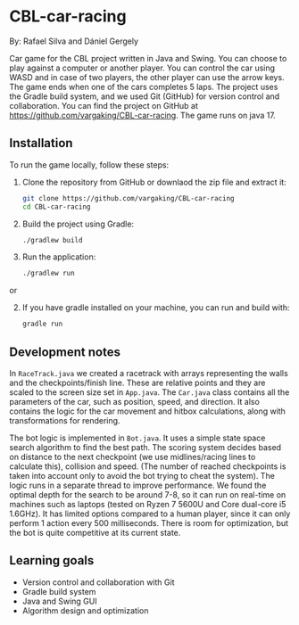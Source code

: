 # CBL-car-racing
By: Rafael Silva and Dániel Gergely


Car game for the CBL project written in Java and Swing. You can choose to play against a computer or another player.
You can control the car using WASD and in case of two players, the other player can use the arrow keys. The game ends when one of the
cars completes 5 laps. The project uses the Gradle build system, and we used Git (GitHub) for version control and collaboration.
You can find the project on GitHub at https://github.com/vargaking/CBL-car-racing. The game runs on java 17.

## Installation
To run the game locally, follow these steps:

1. Clone the repository from GitHub or downlaod the zip file and extract it:
    ```sh
    git clone https://github.com/vargaking/CBL-car-racing
    cd CBL-car-racing
    ```

2. Build the project using Gradle:
    ```sh
    ./gradlew build
    ```

3. Run the application:
    ```sh
    ./gradlew run
    ```

or

2. If you have gradle installed on your machine, you can run and build with:
    ```sh
    gradle run
    ```

## Development notes
In `RaceTrack.java` we created a racetrack with arrays representing the walls and the checkpoints/finish line.
These are relative points and they are scaled to the screen size set in `App.java`. The `Car.java` class
contains all the parameters of the car, such as position, speed, and direction. It also contains the logic
for the car movement and hitbox calculations, along with transformations for rendering.

The bot logic is implemented in `Bot.java`. It uses a simple state space search algorithm to find the best
path. The scoring system decides based on distance to the next checkpoint (we use midlines/racing lines to calculate this),
collision and speed.
(The number of reached checkpoints is taken into account only to avoid the bot trying to cheat the system).
The logic runs in a separate thread to improve performance. We found the optimal
depth for the search to be around 7-8, so it can run on real-time on machines such
as laptops (tested on Ryzen 7 5600U and Core dual-core i5 1.6GHz).
It has limited options compared to a human player, since it can only perform 1 action every 500 milliseconds.
There is room for optimization, but the bot is quite competitive at its current state.

## Learning goals
- Version control and collaboration with Git
- Gradle build system
- Java and Swing GUI
- Algorithm design and optimization